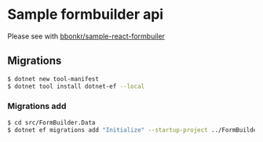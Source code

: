 # Sample formbuilder api

Please see with [bbonkr/sample-react-formbuiler](https://github.com/bbonkr/sample-react-formbuiler)

## Migrations

```bash
$ dotnet new tool-manifest
$ dotnet tool install dotnet-ef --local
```

### Migrations add

```bash
$ cd src/FormBuilder.Data
$ dotnet ef migrations add "Initialize" --startup-project ../FormBuilderApp --project ../FormBuilder.Data.SqlServer
```